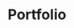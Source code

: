 ---
title: Portfolio
url: https://github.com/Pasacod/Portfolio
finishDate: 2023-04-30
img: /Portfolio/assets/portfolio.svg
img_alt: Astro logo
description: |
  Au départ, je ne savais pas par où commencer... Quel langage utiliser ? Quel framework choisir ? Avais-je vraiment besoin d'un framework ? Mais avant tout, savais-je au moins à quoi mon portfolio allait ressembler ? En faisant quelques recherches, j'ai découvert le framework Astro, un outil axé sur le contenu (parfait pour un portfolio), très accessible, qui privilégie autant que possible le rendu côté serveur. Et je me suis lancé ! Avec tâtonnements... Intégrer une maquette est une chose, savoir la designer en est une autre. J'ai commencé, effacé, recommencé, modifié, recommencé, et aujourd'hui je suis fier de vous le présenter ! Ce fut une véritable expérience qui, en plus de m'apporter de nouvelles connaissances et compétences, m'a appris à apprendre par moi-même.
tag: "#Astro #Javascript #CSS #HTML"
---
